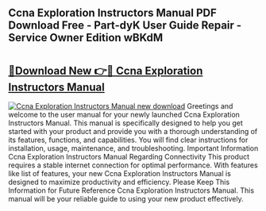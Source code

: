 ## Ccna Exploration Instructors Manual PDF Download Free - Part-dyK User Guide Repair - Service Owner Edition wBKdM

# <h2><a href="http://bc47944.oget.top/?id=Ccna+Exploration+Instructors+Manual">🔗Download New 👉🔴 Ccna Exploration Instructors Manual</a></h2>

[![Ccna Exploration Instructors Manual new download](https://i.imgur.com/5g1atiW.png)](http://bc47944.oget.top/?id=Ccna+Exploration+Instructors+Manual)
Greetings and welcome to the user manual for your newly launched Ccna Exploration Instructors Manual. This manual is specifically designed to help you get started with your product and provide you with a thorough understanding of its features, functions, and capabilities. You will find clear instructions for installation, usage, maintenance, and troubleshooting. Important Information Ccna Exploration Instructors Manual Regarding Connectivity This product requires a stable internet connection for optimal performance. With features like list of features, your new Ccna Exploration Instructors Manual is designed to maximize productivity and efficiency. Please Keep This Information for Future Reference Ccna Exploration Instructors Manual. This manual will be your reliable guide to using your new product effectively.
